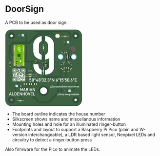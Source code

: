 # DoorSign
A PCB to be used as door sign.

<img alt="KiCAD 3D view" width="50%" src="https://github.com/MarianAldenhoevel/DoorSign/blob/main/Firmware/www/favicon_src.png" />

* The board outline indicates the house number
* Silkscreen shows name and miscellanous information
* Mounting holes and hole for an illuminated ringer-button
* Footprints and layout to support a Raspberry Pi Pico (plain and W-version interchangeable), a LDR based light sensor, Neopixel LEDs and circuitry to detect a ringer-button press

Also firmware for the Pico to animate the LEDs.
